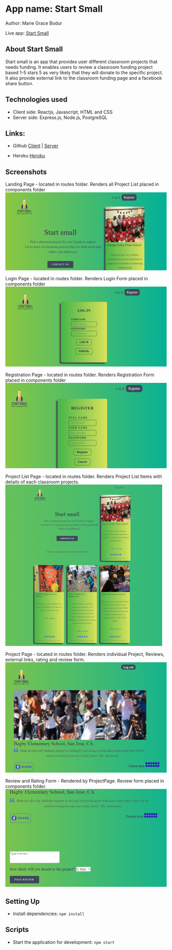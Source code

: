 # App name: Start Small

Author: Marie Grace Bodur

Live app: [Start Small]()

## About Start Small

Start small is an app that provides user different classroom projects that needs funding. It enables users to review a classroom funding project based 1-5 stars 5 as very likely that they will donate to the specific project. It also provide external link to the classroom funding page and a facebook share button.

## Technologies used
- Client side: Reactjs, Javascript, HTML and CSS
- Server side: Express.js, Node.js, PostgreSQL

## Links:

- Github
    [Client](https://github.com/gracebodur/start-small.git) |
    [Server](https://github.com/gracebodur/startsmall-api.git)

- Heroku
    [Heroku](https://fierce-earth-14333.herokuapp.com/api)

## Screenshots

Landing Page - located in routes folder. Renders all Project List placed in components folder
 ![Landing Page](./screenshots/LandingPage.png)

Login Page - located in routes folder. Renders Login Form placed in components folder
![Login Page](./screenshots/LoginPage.png)
 
Registration Page - located in routes folder. Renders Registration Form placed in components folder
![Registration Page](./screenshots/RegistrationPage.png)

Project List Page - located in routes folder. Renders Project List Items with details of each classroom projects.
![Project List Page](./screenshots/ProjectListPage.png)

Project Page - located in routes folder. Renders individual Project, Reviews, external links, rating and review form.
![Project Page](./screenshots/ProjectPage.png)

Review and Rating Form - Rendered by ProjectPage. Review form placed in components folder.
![Review and Rating Form](./screenshots/Review.png)

## Setting Up

- Install dependencies: `npm install`

## Scripts

- Start the application for development: `npm start`


